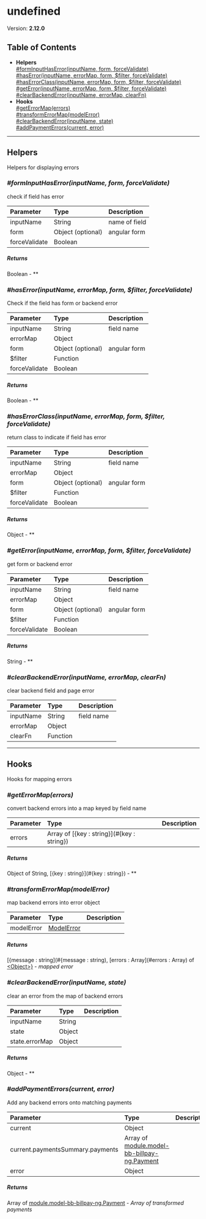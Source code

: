 # undefined


Version: **2.12.0**


## Table of Contents
- **Helpers**<br/>    <a href="#Helpers_formInputHasError">#formInputHasError(inputName, form, forceValidate)</a><br/>    <a href="#Helpers_hasError">#hasError(inputName, errorMap, form, $filter, forceValidate)</a><br/>    <a href="#Helpers_hasErrorClass">#hasErrorClass(inputName, errorMap, form, $filter, forceValidate)</a><br/>    <a href="#Helpers_getError">#getError(inputName, errorMap, form, $filter, forceValidate)</a><br/>    <a href="#Helpers_clearBackendError">#clearBackendError(inputName, errorMap, clearFn)</a><br/>
- **Hooks**<br/>    <a href="#Hooks_getErrorMap">#getErrorMap(errors)</a><br/>    <a href="#Hooks_transformErrorMap">#transformErrorMap(modelError)</a><br/>    <a href="#Hooks_clearBackendError">#clearBackendError(inputName, state)</a><br/>    <a href="#Hooks_addPaymentErrors">#addPaymentErrors(current, error)</a><br/>

---

## Helpers

Helpers for displaying errors

### <a name="Helpers_formInputHasError"></a>*#formInputHasError(inputName, form, forceValidate)*

check if field has error

| Parameter | Type | Description |
| :-- | :-- | :-- |
| inputName | String | name of field |
| form | Object (optional) | angular form |
| forceValidate | Boolean |  |

##### Returns

Boolean - **

### <a name="Helpers_hasError"></a>*#hasError(inputName, errorMap, form, $filter, forceValidate)*

Check if the field has form or backend error

| Parameter | Type | Description |
| :-- | :-- | :-- |
| inputName | String | field name |
| errorMap | Object |  |
| form | Object (optional) | angular form |
| $filter | Function |  |
| forceValidate | Boolean |  |

##### Returns

Boolean - **

### <a name="Helpers_hasErrorClass"></a>*#hasErrorClass(inputName, errorMap, form, $filter, forceValidate)*

return class to indicate if field has error

| Parameter | Type | Description |
| :-- | :-- | :-- |
| inputName | String | field name |
| errorMap | Object |  |
| form | Object (optional) | angular form |
| $filter | Function |  |
| forceValidate | Boolean |  |

##### Returns

Object - **

### <a name="Helpers_getError"></a>*#getError(inputName, errorMap, form, $filter, forceValidate)*

get form or backend error

| Parameter | Type | Description |
| :-- | :-- | :-- |
| inputName | String | field name |
| errorMap | Object |  |
| form | Object (optional) | angular form |
| $filter | Function |  |
| forceValidate | Boolean |  |

##### Returns

String - **

### <a name="Helpers_clearBackendError"></a>*#clearBackendError(inputName, errorMap, clearFn)*

clear backend field and page error

| Parameter | Type | Description |
| :-- | :-- | :-- |
| inputName | String | field name |
| errorMap | Object |  |
| clearFn | Function |  |

---

## Hooks

Hooks for mapping errors

### <a name="Hooks_getErrorMap"></a>*#getErrorMap(errors)*

convert backend errors into a map keyed by field name

| Parameter | Type | Description |
| :-- | :-- | :-- |
| errors | Array of [{key : string}](#{key : string}) |  |

##### Returns

Object of String, [{key : string}](#{key : string}) - **

### <a name="Hooks_transformErrorMap"></a>*#transformErrorMap(modelError)*

map backend errors into error object

| Parameter | Type | Description |
| :-- | :-- | :-- |
| modelError | [ModelError](lib-bb-model-errors.html#ModelError) |  |

##### Returns

[{message : string](#{message : string), [errors : Array](#errors : Array) of [&lt;Object&gt;}](#&lt;Object&gt;}) - *mapped error*

### <a name="Hooks_clearBackendError"></a>*#clearBackendError(inputName, state)*

clear an error from the map of backend errors

| Parameter | Type | Description |
| :-- | :-- | :-- |
| inputName | String |  |
| state | Object |  |
| state.errorMap | Object |  |

##### Returns

Object - **

### <a name="Hooks_addPaymentErrors"></a>*#addPaymentErrors(current, error)*

Add any backend errors onto matching payments

| Parameter | Type | Description |
| :-- | :-- | :-- |
| current | Object |  |
| current.paymentsSummary.payments | Array of [module.model-bb-billpay-ng.Payment](#module.model-bb-billpay-ng.Payment) |  |
| error | Object |  |

##### Returns

Array of [module.model-bb-billpay-ng.Payment](#module.model-bb-billpay-ng.Payment) - *Array of transformed payments*
